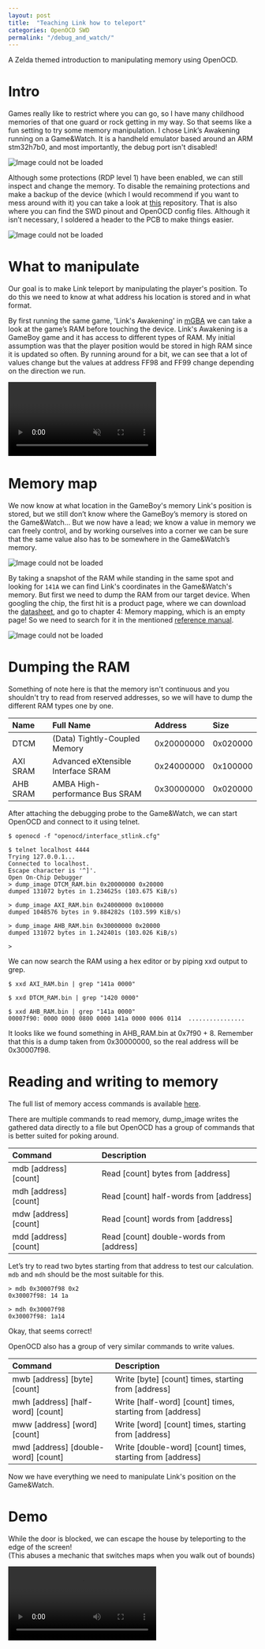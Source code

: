```yaml
---
layout: post
title:  "Teaching Link how to teleport"
categories: OpenOCD SWD
permalink: "/debug_and_watch/"
---
```


A Zelda themed introduction to manipulating memory using OpenOCD.



# Intro

Games really like to restrict where you can go, so I have many childhood memories of that one guard or rock getting in my way. So that seems like a fun setting to try some memory manipulation. I chose Link’s Awakening running on a Game&Watch. It is a handheld emulator based around an ARM stm32h7b0, and most importantly, the debug port isn't disabled!

![Image could not be loaded](/assets/GW_out.webp)

Although some protections (RDP level 1) have been enabled, we can still inspect and change the memory. To disable the remaining protections and make a backup of the device (which I would recommend if you want to mess around with it) you can take a look at [this](https://github.com/ghidraninja/game-and-watch-backup) repository. That is also where you can find the SWD pinout and OpenOCD config files. Although it isn’t necessary, I soldered a header to the PCB to make things easier.

![Image could not be loaded](/assets/GW_in.webp)  

# What to manipulate

Our goal is to make Link teleport by manipulating the player's position.
To do this we need to know at what address his location is stored and in what format.

By first running the same game, 'Link's Awakening' in [mGBA](https://mgba.io/) we can take a look at the game’s RAM before touching the device.
Link's Awakening is a GameBoy game and it has access to different types of RAM. My initial assumption was that the player position would be stored in high RAM since it is updated so often. By running around for a bit, we can see that a lot of values change but the values at address FF98 and FF99 change depending on the direction we run.

<video src="/assets/link_walking.mp4" loop autoplay muted controls class="is-scaling"> Unable to load video. </video>

# Memory map

We now know at what location in the GameBoy's memory Link's position is stored, but we still don’t know where the GameBoy’s memory is stored on the Game&Watch… But we now have a lead; we know a value in memory we can freely control, and by working ourselves into a corner we can be sure that the same value also has to be somewhere in the Game&Watch’s memory.

![Image could not be loaded](/assets/mgba_mem.webp)

By taking a snapshot of the RAM while standing in the same spot and looking for `141A` we can find Link's coordinates in the Game&Watch's memory. But first we need to dump the RAM from our target device. When googling the chip, the first hit is a product page, where we can download the [datasheet](https://www.st.com/resource/en/datasheet/stm32h7b0ab.pdf), and go to chapter 4: Memory mapping, which is an empty page! So we need to search for it in the mentioned [reference manual](https://www.st.com/resource/en/reference_manual/rm0455-stm32h7a37b3-and-stm32h7b0-value-line-advanced-armbased-32bit-mcus-stmicroelectronics.pdf).

![Image could not be loaded](/assets/STM_docs.webp)

# Dumping the RAM

Something of note here is that the memory isn't continuous and you shouldn't try to read from reserved addresses, so we will have to dump the different RAM types one by one.


| Name | Full Name | Address | Size |
| :--- | :- | :--- | :--- |
|DTCM | (Data) Tightly-Coupled Memory| 0x20000000 | 0x020000 |
|AXI SRAM | Advanced eXtensible Interface SRAM | 0x24000000 | 0x100000 |
|AHB SRAM | AMBA High-performance Bus SRAM | 0x30000000 | 0x020000 |

After attaching the debugging probe to the Game&Watch, we can start OpenOCD and connect to it using telnet.

```
$ openocd -f "openocd/interface_stlink.cfg"
```

```
$ telnet localhost 4444
Trying 127.0.0.1...
Connected to localhost.
Escape character is '^]'.
Open On-Chip Debugger
> dump_image DTCM_RAM.bin 0x20000000 0x20000
dumped 131072 bytes in 1.234625s (103.675 KiB/s)

> dump_image AXI_RAM.bin 0x24000000 0x100000
dumped 1048576 bytes in 9.884282s (103.599 KiB/s)

> dump_image AHB_RAM.bin 0x30000000 0x20000
dumped 131072 bytes in 1.242401s (103.026 KiB/s)

>
```

We can now search the RAM using a hex editor or by piping xxd output to grep.

```
$ xxd AXI_RAM.bin | grep "141a 0000"
```
```
$ xxd DTCM_RAM.bin | grep "1420 0000"
```
```
$ xxd AHB_RAM.bin | grep "141a 0000"
00007f90: 0000 0000 0800 0000 141a 0000 0006 0114  ................
```

It looks like we found something in AHB_RAM.bin at 0x7f90 + 8. Remember that this is a dump taken from 0x30000000, so the real address will be 0x30007f98.

# Reading and writing to memory

The full list of memory access commands is available [here](https://openocd.org/doc/html/General-Commands.html#Memory-access-commands).

There are multiple commands to read memory, dump_image writes the gathered data directly to a file but OpenOCD has a group of commands that is better suited for poking around.

| Command | Description |
| :-- | :-- |
| mdb [address] [count] | Read [count] bytes from [address] |
| mdh [address] [count] | Read [count] half-words from [address] |
| mdw [address] [count] | Read [count] words from [address] |
| mdd [address] [count] | Read [count] double-words from [address] |

Let’s try to read two bytes starting from that address to test our calculation. `mdb` and `mdh` should be the most suitable for this.

```
> mdb 0x30007f98 0x2
0x30007f98: 14 1a

> mdh 0x30007f98
0x30007f98: 1a14
```
Okay, that seems correct!

OpenOCD also has a group of very similar commands to write values.

| Command | Description |
| :-- | :-- |
| mwb [address] [byte] [count] | Write [byte] [count] times, starting from [address] |
| mwh [address] [half-word] [count] | Write [half-word] [count] times, starting from [address] |
| mww [address] [word] [count] | Write [word] [count] times, starting from [address] |
| mwd [address] [double-word] [count] | Write [double-word] [count] times, starting from [address] |

Now we have everything we need to manipulate Link's position on the Game&Watch.

# Demo

While the door is blocked, we can escape the house by teleporting to the edge of the screen!  
(This abuses a mechanic that switches maps when you walk out of bounds)


<video src="/assets/zelda_demo.mp4" controls class="is-scaling"> Unable to load video. </video>
